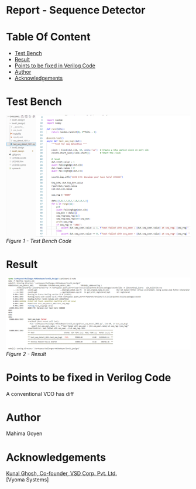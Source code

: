 # Report - Sequence Detector<br/>


# Table Of Content <br/>
* [Test Bench](https://github.com/vyomasystems-lab/challenges-MahimaGoyen/tree/master/level1_design2#Test-Bench)<br/>
* [Result](https://github.com/vyomasystems-lab/challenges-MahimaGoyen/tree/master/level1_design2#Result)<br/>
* [Points to be fixed in Verilog Code](https://github.com/vyomasystems-lab/challenges-MahimaGoyen/tree/master/level1_design2#Points-to-be-fixed-in-Verilog-Code)<br/>
* [Author](https://github.com/vyomasystems-lab/challenges-MahimaGoyen/tree/master/level1_design2#author)<br/>
* [Acknowledgements](https://github.com/vyomasystems-lab/challenges-MahimaGoyen/tree/master/level1_design2#acknowledgements-)<br/>

# Test Bench <br/>

![image](https://github.com/vyomasystems-lab/challenges-MahimaGoyen/blob/master/level1_design2/l1d2t.PNG)<br/>
*Figure 1 - Test Bench Code*<br/>

# Result <br/>

![image](https://github.com/vyomasystems-lab/challenges-MahimaGoyen/blob/master/level1_design2/l1d2r.PNG)<br/>
*Figure 2 - Result*<br/>

# Points to be fixed in Verilog Code <br/>
A conventional VCO has diff

# Author<br/>
Mahima Goyen<br/>

# Acknowledgements <br/>
[Kunal Ghosh, Co-founder, VSD Corp. Pvt. Ltd.](https://www.linkedin.com/in/kunal-ghosh-vlsisystemdesign-com-28084836/)<br/>
[Vyoma Systems]<br/>
